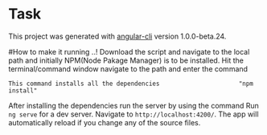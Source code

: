 # Task

This project was generated with [angular-cli](https://github.com/angular/angular-cli) version 1.0.0-beta.24.


#How to make it running ..!
Download the script and navigate to the local path and initially NPM(Node Pakage Manager) is to be installed. 
Hit the terminal/command window navigate to the path and enter the command 
									
	This command installs all the dependencies 						"npm install"      

After installing the dependencies run the server by using the command 
Run `ng serve` for a dev server. Navigate to `http://localhost:4200/`. The app will automatically reload if you change any of the source files.

